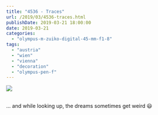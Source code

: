 ```yaml
---
title: "4536 - Traces"
url: /2019/03/4536-traces.html
publishDate: 2019-03-21 18:00:00
date: 2019-03-21
categories: 
  - "olympus-m-zuiko-digital-45-mm-f1-8"
tags: 
  - "austria"
  - "wien"
  - "vienna"
  - "decoration"
  - "olympus-pen-f"
---
```

<div class="container">
<div class="center"><a target="_blank" href="https://d25zfm9zpd7gm5.cloudfront.net/1200x1200/2017/20171231_141634_lr.jpg"><img class="webfeedsFeaturedVisual" src="https://d25zfm9zpd7gm5.cloudfront.net/0600x0600/2017/20171231_141634_lr.jpg" /></a></div>
</div>
<br />

... and while looking up, the dreams sometimes get weird :smiley: